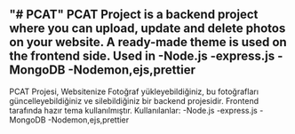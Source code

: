 "# PCAT" 
PCAT Project is a backend project where you can upload, update and delete photos on your website.
A ready-made theme is used on the frontend side. 
Used in 
-Node.js
-express.js
-MongoDB
-Nodemon,ejs,prettier
---------------------------------------------------
PCAT Projesi, Websitenize Fotoğraf yükleyebildiğiniz, bu fotoğrafları güncelleyebildiğiniz ve silebildiğiniz bir backend projesidir.
Frontend tarafında hazır tema kullanılmıştır. 
Kullanılanlar: 
-Node.js
-express.js
-MongoDB
-Nodemon,ejs,prettier
